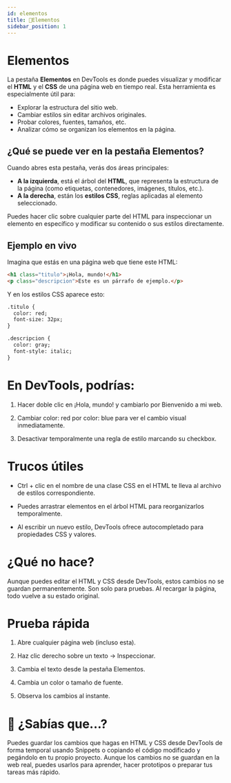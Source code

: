 ```yaml
---
id: elementos
title: 🧱Elementos
sidebar_position: 1
---
```



# Elementos

La pestaña **Elementos** en DevTools es donde puedes visualizar y modificar el **HTML** y el **CSS** de una página web en tiempo real. Esta herramienta es especialmente útil para:

- Explorar la estructura del sitio web.
- Cambiar estilos sin editar archivos originales.
- Probar colores, fuentes, tamaños, etc.
- Analizar cómo se organizan los elementos en la página.

## ¿Qué se puede ver en la pestaña Elementos?

Cuando abres esta pestaña, verás dos áreas principales:

- **A la izquierda**, está el árbol del **HTML**, que representa la estructura de la página (como etiquetas, contenedores, imágenes, títulos, etc.).
- **A la derecha**, están los **estilos CSS**, reglas aplicadas al elemento seleccionado.

Puedes hacer clic sobre cualquier parte del HTML para inspeccionar un elemento en específico y modificar su contenido o sus estilos directamente.

## Ejemplo en vivo

Imagina que estás en una página web que tiene este HTML:

```html
<h1 class="titulo">¡Hola, mundo!</h1>
<p class="descripcion">Este es un párrafo de ejemplo.</p>

```

Y en los estilos CSS aparece esto:
```html
.titulo {
  color: red;
  font-size: 32px;
}

.descripcion {
  color: gray;
  font-style: italic;
}
```
# En DevTools, podrías:

1) Hacer doble clic en ¡Hola, mundo! y cambiarlo por Bienvenido a mi web.

2) Cambiar color: red por color: blue para ver el cambio visual inmediatamente.

3) Desactivar temporalmente una regla de estilo marcando su checkbox.

# Trucos útiles

- Ctrl + clic en el nombre de una clase CSS en el HTML te lleva al archivo de estilos correspondiente.

- Puedes arrastrar elementos en el árbol HTML para reorganizarlos temporalmente.

- Al escribir un nuevo estilo, DevTools ofrece autocompletado para propiedades CSS y valores.

# ¿Qué no hace?
Aunque puedes editar el HTML y CSS desde DevTools, estos cambios no se guardan permanentemente. Son solo para pruebas. Al recargar la página, todo vuelve a su estado original.

# Prueba rápida

1) Abre cualquier página web (incluso esta).

2) Haz clic derecho sobre un texto → Inspeccionar.

3) Cambia el texto desde la pestaña Elementos.

4) Cambia un color o tamaño de fuente.

5) Observa los cambios al instante.

# 🧠 ¿Sabías que...?

Puedes guardar los cambios que hagas en HTML y CSS desde DevTools de forma temporal usando Snippets o copiando el código modificado y pegándolo en tu propio proyecto. Aunque los cambios no se guardan en la web real, puedes usarlos para aprender, hacer prototipos o preparar tus tareas más rápido.